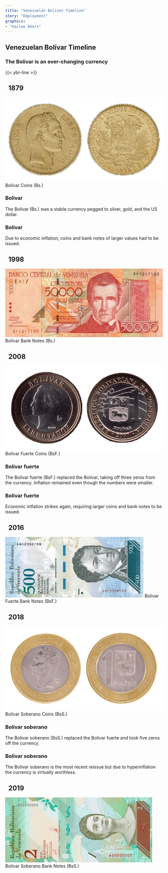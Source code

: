 ```yaml
---
title: "Venezuelan Bolívar Timeline"
story: "Employment"
graphics:
- "Kailee Akers"
---
```

<div class="divider"></div>
<section class="interactive">
  <h2 class="interactive__title">Venezuelan Bolívar Timeline</h2>
  <h3 class="interactive__subhead">The Bolívar is an ever-changing currency</h3>
 {{< ybr-line >}}
<div class="timeline">
  <div class="row yellow">
    <div class="timeline-content left">
      <h2 class="yellow">&nbsp;&nbsp;1879&nbsp;&nbsp;</h2>
      <img src="assets/bolivarcoin1879.png" class="timeline-image" title="Bolívar Coins (Bs.)">
      <span class="caption">Bolívar Coins (Bs.)</span>
    </div>
    <div class="center"><span class="dot"></span></div>
    <div class="timeline-content right">
      <h3>Bolívar</h3>
      <p>The Bolívar (Bs.) was a stable currency pegged to silver, gold, and the US dollar.</p>
    </div>
  </div>

  <div class="row yellow reorder">
    <div class="timeline-content left">
      <h3>Bolívar</h3>
      <p>Due to economic inflation, coins and bank notes of larger values had to be issued.</p>
    </div>
    <div class="center"><span class="dot"></span></div>
    <div class="timeline-content right">
      <h2 class="yellow">&nbsp;&nbsp;1998&nbsp;&nbsp;</h2>
      <img src="assets/bolivar1998banknote.jpg" class="timeline-image">
      <span class="caption">Bolívar Bank Notes (Bs.)</span>
    </div>
  </div>

  <div class="row blue">
    <div class="timeline-content left">
      <h2 class="blue">&nbsp;&nbsp;2008&nbsp;&nbsp;</h2>
      <img src="assets/bolivarfuertecoin2008.png" class="timeline-image">
      <span class="caption">Bolívar Fuerte Coins (BsF.)</span>
    </div>
    <div class="center"><span class="dot"></span></div>
    <div class="timeline-content right">
        <h3>Bolívar fuerte</h3>
        <p>The Bolívar fuerte (BsF.) replaced the Bolívar, taking off three zeros from the currency.  Inflation remained even though the numbers were smaller.</p>
    </div>
  </div>

  <div class="row blue reorder">
    <div class="timeline-content left">
      <h3>Bolívar fuerte</h3>
      <p>Economic inlfation strikes again, requiring larger coins and bank notes to be issued.</p>
    </div>
    <div class="center"><span class="dot"></span></div>
    <div class="timeline-content right">
      <h2 class="blue">&nbsp;&nbsp;2016&nbsp;&nbsp;</h2>
      <img src="assets/bolivarfuerte2016.jpg" class="timeline-image">
      <span class="caption">Bolívar Fuerte Bank Notes (BsF.)</span>
    </div>
  </div>

  <div class="row red">
    <div class="timeline-content left">
      <h2 class="red">&nbsp;&nbsp;2018&nbsp;&nbsp;</h2>
      <img src="assets/bolivarsoberano2018.png" class="timeline-image">
      <span class="caption">Bolívar Soberano Coins (BsS.)</span>
    </div>
    <div class="center"><span class="dot"></span></div>
    <div class="timeline-content right">
      <h3>Bolívar soberano</h3>
      <p>The Bolívar soberano (BsS.) replaced the Bolívar fuerte and took five zeros off the currency. </p>
    </div>
  </div>

  <div class="row red reorder">
    <div class="timeline-content left">
      <h3>Bolívar soberano</h3>
      <p>The Bolívar soberano is the most recent reissue but due to hyperinflation the currency is virtually worthless.</p>
    </div>
    <div class="center"><span class="dot"></span></div>
    <div class="timeline-content right">
      <h2 class="red"> &nbsp;&nbsp;2019 &nbsp;&nbsp;</h2>
      <img src="assets/bolivarsoberanonote2018.jpg" class="timeline-image">
      <span class="caption">Bolívar Soberano Bank Notes (BsS.)</span>
    </div>
  </div>
</div>
</section>
<div class="divider"></div>